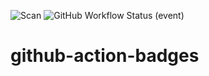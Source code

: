 ![Scan](https://github.com/mmochan/github-action-badges/workflows/Scan/badge.svg)
![GitHub Workflow Status (event)](https://img.shields.io/github/workflow/status/mmochan/github-action-badges/Scan?color=%2332CD32&label=Vulnerability%20Sacnning&style=flat-square)

# github-action-badges
